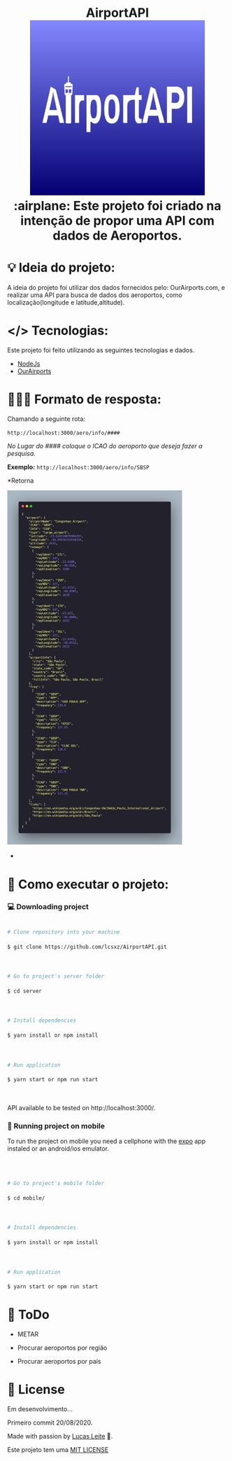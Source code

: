 <div  align="center">

<H1>AirportAPI
<img src="./readme/logo.png" width="400">
:airplane: Este projeto foi criado na intenção de propor uma API com dados de Aeroportos.
 

</div>

  

# :bulb: Ideia do projeto:
A ideia do projeto foi utilizar dos dados fornecidos pelo: OurAirports.com, e realizar uma API para busca de dados dos aeroportos, como localização(longitude e latitude,altitude).  

#  </> Tecnologias:

  

Este projeto foi feito utilizando as seguintes tecnologias e dados.


<ul>

<li><a  href="https://nodejs.org/en/docs/">NodeJs</a></li>
<li><a  href="https://ourairports.com/data/">OurAirports</a></li>
</ul>


# 👩🏼‍💻 Formato de resposta:

Chamando a seguinte rota:

`http://localhost:3000/aero/info/####`

*No Lugar do #### coloque o ICAO do aeroporto que deseja fazer a pesquisa.*

**Exemplo:**
`http://localhost:3000/aero/info/SBSP`

*Retorna

<img src="./readme/response.png" width="400">

*
# :construction_worker: Como executar o projeto:

  

### :computer: Downloading project

  

```bash

# Clone repository into your machine

$ git clone https://github.com/lcsxz/AirportAPI.git



# Go to project's server folder

$ cd server

  

# Install dependencies

$ yarn install or npm install

  

# Run application

$ yarn start or npm run start

  
```

  

API available to be tested on http://localhost:3000/.

  

### 📱 Running project on mobile

  

To run the project on mobile you need a cellphone with the [expo](https://play.google.com/store/apps/details?id=host.exp.exponent) app instaled or an android/ios emulator.

<br />

  

```bash

# Go to project's mobile folder

$ cd mobile/

  

# Install dependencies

$ yarn install or npm install

  

# Run application

$ yarn start or npm run start

```

  

<!--You can read the resulting QRCode with [expo](https://play.google.com/store/apps/details?id=host.exp.exponent) or through an emulator.-->

  

# :memo: ToDo

  

- METAR

- Procurar aeroportos por região

- Procurar aeroportos por país


  

# :art: License

  

Em desenvolvimento...

Primeiro commit 20/08/2020.


Made with passion by [Lucas Leite](https://github.com/lcsxz) 🚀.

Este projeto tem uma [MIT LICENSE](https://github.com/lcsxz/AirportAPI/blob/master/LICENSE)
